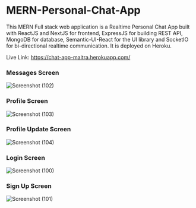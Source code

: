 # MERN-Personal-Chat-App

This MERN Full stack web application is a Realtime Personal Chat App built with ReactJS and NextJS for frontend, ExpressJS for building REST API, MongoDB for database, Semantic-UI-React for the UI library and SocketIO for bi-directional realtime communication. It is deployed on Heroku.

Live Link: https://chat-app-maitra.herokuapp.com/

### Messages Screen

![Screenshot (102)](https://user-images.githubusercontent.com/47227715/129775113-a9be8eda-5785-46d6-8507-e07cd66a875f.png)

### Profile Screen

![Screenshot (103)](https://user-images.githubusercontent.com/47227715/129775119-6fda72be-0548-422f-83de-8c1e6234d7d5.png)

### Profile Update Screen

![Screenshot (104)](https://user-images.githubusercontent.com/47227715/129775185-4910a31f-8024-4003-b659-dca9961e52b5.png)

### Login Screen

![Screenshot (100)](https://user-images.githubusercontent.com/47227715/129775219-b73c0b97-f46a-4bd0-af5a-2adf907d58c2.png)

### Sign Up Screen

![Screenshot (101)](https://user-images.githubusercontent.com/47227715/129775225-36182ccf-ca3b-45f0-95c5-23c69ea4292d.png)
